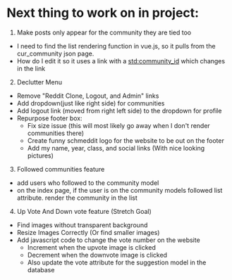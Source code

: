 # Next thing to work on in project:

1. Make posts only appear for the community they are tied too
  - I need to find the list rendering function in vue.js, so it pulls
    from the cur_community json page.
  - How do I edit it so it uses a link with a <std:community_id> which
    changes in the link

2. Declutter Menu
  - Remove "Reddit Clone, Logout, and Admin" links
  - Add dropdown(just like right side) for communities
  - Add logout link (moved from right left side) to the dropdown for profile
  - Repurpose footer box:
    - Fix size issue (this will most likely go away when I don't render communities there)
    - Create funny schmeddit logo for the website to be out on the footer
    - Add my name, year, class, and social links (With nice looking pictures)

3. Followed communities feature
  - add users who followed to the community model
  - on the index page, if the user is on the community models followed list attribute.
    render the community in the list

4. Up Vote And Down vote feature (Stretch Goal)
  - Find images without transparent background
  - Resize Images Correctly (Or find smaller images)
  - Add javascript code to change the vote number on the website
    - Increment when the upvote image is clicked
    - Decrement when the downvote image is clicked
    - Also update the vote attribute for the suggestion model in the database
